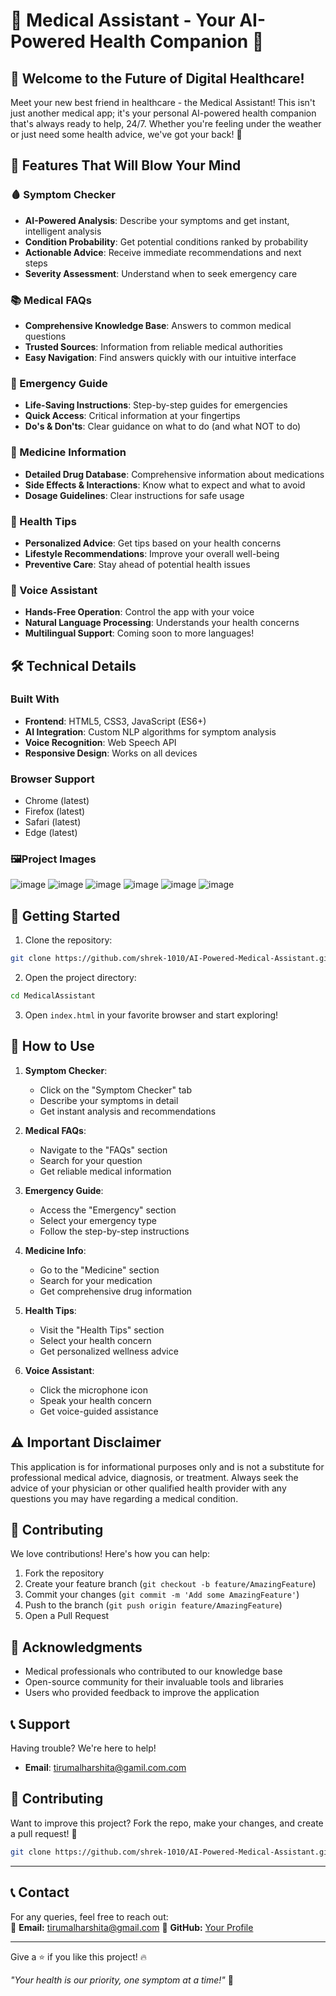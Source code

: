 # 🏥 Medical Assistant - Your AI-Powered Health Companion 🤖


## 🌟 Welcome to the Future of Digital Healthcare!
Meet your new best friend in healthcare - the Medical Assistant! This isn't just another medical app; it's your personal AI-powered health companion that's always ready to help, 24/7. Whether you're feeling under the weather or just need some health advice, we've got your back! 🚀

## 🎯 Features That Will Blow Your Mind

### 🩸 Symptom Checker
- **AI-Powered Analysis**: Describe your symptoms and get instant, intelligent analysis  
- **Condition Probability**: Get potential conditions ranked by probability  
- **Actionable Advice**: Receive immediate recommendations and next steps  
- **Severity Assessment**: Understand when to seek emergency care  

### 📚 Medical FAQs
- **Comprehensive Knowledge Base**: Answers to common medical questions  
- **Trusted Sources**: Information from reliable medical authorities  
- **Easy Navigation**: Find answers quickly with our intuitive interface  

### 🚨 Emergency Guide
- **Life-Saving Instructions**: Step-by-step guides for emergencies  
- **Quick Access**: Critical information at your fingertips  
- **Do's & Don'ts**: Clear guidance on what to do (and what NOT to do)  

### 💊 Medicine Information
- **Detailed Drug Database**: Comprehensive information about medications  
- **Side Effects & Interactions**: Know what to expect and what to avoid  
- **Dosage Guidelines**: Clear instructions for safe usage  

### 🌱 Health Tips
- **Personalized Advice**: Get tips based on your health concerns  
- **Lifestyle Recommendations**: Improve your overall well-being  
- **Preventive Care**: Stay ahead of potential health issues  

### 🎤 Voice Assistant
- **Hands-Free Operation**: Control the app with your voice  
- **Natural Language Processing**: Understands your health concerns  
- **Multilingual Support**: Coming soon to more languages!  

## 🛠️ Technical Details

### Built With
- **Frontend**: HTML5, CSS3, JavaScript (ES6+)  
- **AI Integration**: Custom NLP algorithms for symptom analysis  
- **Voice Recognition**: Web Speech API  
- **Responsive Design**: Works on all devices  

### Browser Support
- Chrome (latest)  
- Firefox (latest)  
- Safari (latest)  
- Edge (latest)  

### 🖼️Project Images
![image](https://github.com/user-attachments/assets/b1eb3a77-d2bd-401d-b446-5552c49741ae)
![image](https://github.com/user-attachments/assets/da997052-b54b-444c-bb53-8b32b66d1a9b)
![image](https://github.com/user-attachments/assets/d0a46641-f39e-410b-9d65-af12db6f1586)
![image](https://github.com/user-attachments/assets/f94d1806-1c46-40af-9df7-251de978477b)
![image](https://github.com/user-attachments/assets/a56782d2-f541-4483-9d0b-f36c93dfb899)
![image](https://github.com/user-attachments/assets/e7c48ffe-2551-489e-839d-3c6c07f9e4f6)


## 🚀 Getting Started

1. Clone the repository:  
```bash
git clone https://github.com/shrek-1010/AI-Powered-Medical-Assistant.git
```  
2. Open the project directory:  
```bash
cd MedicalAssistant
```  
3. Open `index.html` in your favorite browser and start exploring!  

## 📱 How to Use

1. **Symptom Checker**:  
   - Click on the "Symptom Checker" tab  
   - Describe your symptoms in detail  
   - Get instant analysis and recommendations  

2. **Medical FAQs**:  
   - Navigate to the "FAQs" section  
   - Search for your question  
   - Get reliable medical information  

3. **Emergency Guide**:  
   - Access the "Emergency" section  
   - Select your emergency type  
   - Follow the step-by-step instructions  

4. **Medicine Info**:  
   - Go to the "Medicine" section  
   - Search for your medication  
   - Get comprehensive drug information  

5. **Health Tips**:  
   - Visit the "Health Tips" section  
   - Select your health concern  
   - Get personalized wellness advice  

6. **Voice Assistant**:  
   - Click the microphone icon  
   - Speak your health concern  
   - Get voice-guided assistance  

## ⚠️ Important Disclaimer
This application is for informational purposes only and is not a substitute for professional medical advice, diagnosis, or treatment. Always seek the advice of your physician or other qualified health provider with any questions you may have regarding a medical condition.  

## 🤝 Contributing

We love contributions! Here's how you can help:  

1. Fork the repository  
2. Create your feature branch (`git checkout -b feature/AmazingFeature`)  
3. Commit your changes (`git commit -m 'Add some AmazingFeature'`)  
4. Push to the branch (`git push origin feature/AmazingFeature`)  
5. Open a Pull Request  



## 🙏 Acknowledgments
- Medical professionals who contributed to our knowledge base  
- Open-source community for their invaluable tools and libraries  
- Users who provided feedback to improve the application  

## 📞 Support
Having trouble? We're here to help!  

- **Email**: tirumalharshita@gamil.com.com  

## 🤝 Contributing
Want to improve this project? Fork the repo, make your changes, and create a pull request! 🙌

```sh
git clone https://github.com/shrek-1010/AI-Powered-Medical-Assistant.git
```
---

## 📞 Contact
For any queries, feel free to reach out:  
📧 **Email:** tirumalharshita@gmail.com 
🔗 **GitHub:** [Your Profile](https://github.com/shrek-1010)  

---
Give a ⭐ if you like this project! 🔥

*"Your health is our priority, one symptom at a time!"* 🏥
